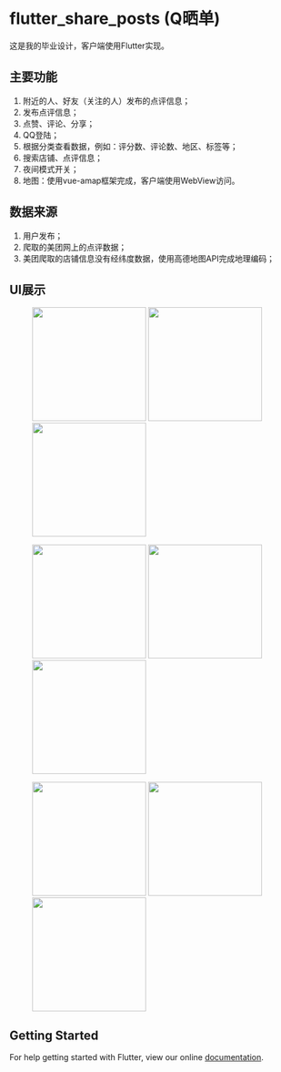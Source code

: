 # flutter_share_posts (Q晒单)

这是我的毕业设计，客户端使用Flutter实现。

## 主要功能
1. 附近的人、好友（关注的人）发布的点评信息；
2. 发布点评信息；
3. 点赞、评论、分享；
4. QQ登陆；
5. 根据分类查看数据，例如：评分数、评论数、地区、标签等；
6. 搜索店铺、点评信息；
7. 夜间模式开关；
8. 地图：使用vue-amap框架完成，客户端使用WebView访问。

## 数据来源
1. 用户发布；
2. 爬取的美团网上的点评数据；
3. 美团爬取的店铺信息没有经纬度数据，使用高德地图API完成地理编码；

## UI展示

<figure class="third">
    <img src="https://ws1.sinaimg.cn/large/005tCJS5gy1g2xel3tz5zj30u01hc7wh.jpg" width="200" />
    <img src="https://ws1.sinaimg.cn/large/005tCJS5gy1g2xelgotpej30u01hcmzw.jpg" width="200" />
    <img src="https://ws1.sinaimg.cn/large/005tCJS5gy1g2xfb7248nj30u01hctcn.jpg" width="200" />
</figure>

<figure class="third2">
    <img src="https://ws1.sinaimg.cn/large/005tCJS5gy1g2xfb9tuhoj30u01hce81.jpg" width="200" />
    <img src="https://ws1.sinaimg.cn/large/005tCJS5gy1g2xfbgfqiij30u01hch38.jpg" width="200" />
    <img src="https://ws1.sinaimg.cn/large/005tCJS5gy1g2xfbjl4usj30u01hc1kx.jpg" width="200" />
</figure>

<figure class="third3">
    <img src="https://ws1.sinaimg.cn/large/005tCJS5gy1g2xfckrxe1j30u01hc108.jpg" width="200" />
    <img src="https://ws1.sinaimg.cn/large/005tCJS5gy1g2xims05wmj30u01hcwfi.jpg" width="200" />
    <img src="https://ws1.sinaimg.cn/large/005tCJS5gy1g2xfdpmv18j30u01hcdii.jpg" width="200" />
</figure>

<!-- <img src="https://ws1.sinaimg.cn/large/005tCJS5gy1g2xel3tz5zj30u01hc7wh.jpg" width="200">

<img src="https://ws1.sinaimg.cn/large/005tCJS5gy1g2xelgotpej30u01hcmzw.jpg" width="200">

<img src="https://ws1.sinaimg.cn/large/005tCJS5gy1g2xfb7248nj30u01hctcn.jpg" width="200">

<img src="https://ws1.sinaimg.cn/large/005tCJS5gy1g2xfb9tuhoj30u01hce81.jpg" width="200" />

<img src="https://ws1.sinaimg.cn/large/005tCJS5gy1g2xfbgfqiij30u01hch38.jpg" width="200">

<img src="https://ws1.sinaimg.cn/large/005tCJS5gy1g2xims05wmj30u01hcwfi.jpg" width="200">

<img src="https://ws1.sinaimg.cn/large/005tCJS5gy1g2xfckrxe1j30u01hc108.jpg" width="200" />

<img src="https://ws1.sinaimg.cn/large/005tCJS5gy1g2xfbjl4usj30u01hc1kx.jpg" width="200"> -->

## Getting Started

For help getting started with Flutter, view our online
[documentation](https://flutter.io/).